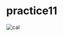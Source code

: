 # practice11

![cal](https://user-images.githubusercontent.com/108235776/176516443-0aac227d-5f63-4671-a8dd-76ce64e194a4.jpg)
